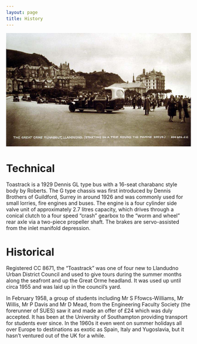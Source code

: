 ```yaml
---
layout: page
title: History
---
```


![History Image][history-image]

# Technical

Toastrack is a 1929 Dennis GL type bus with a 16-seat charabanc style body by Roberts. The G type chassis was first introduced by Dennis Brothers of Guildford, Surrey in around 1926 and was commonly used for small lorries, fire engines and buses. The engine is a four cylinder side valve unit of approximately 2.7 litres capacity, which drives through a conical clutch to a four speed “crash” gearbox to the “worm and wheel” rear axle via a two-piece propeller shaft. The brakes are servo-assisted from the inlet manifold depression.

# Historical

Registered CC 8671, the “Toastrack” was one of four new to Llandudno Urban District Council and used to give tours during the summer months along the seafront and up the Great Orme headland. It was used up until circa 1955 and was laid up in the council’s yard.

In February 1958, a group of students including Mr S Ffowcs-Williams, Mr Willis, Mr P Davis and Mr D Mead, from the Engineering Faculty Society (the forerunner of SUES) saw it and made an offer of £24 which was duly accepted. It has been at the University of Southampton providing transport for students ever since. In the 1960s it even went on summer holidays all over Europe to destinations as exotic as Spain, Italy and Yugoslavia, but it hasn’t ventured out of the UK for a while.

[history-image]: /img/page-images/inservice.jpg
